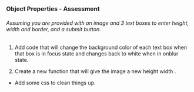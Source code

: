 ### Object Properties - Assessment 

###### Assuming you are provided with an image and 3 text boxes to enter height, width and border, and a submit button. 

1. Add code that will change the background color of each text box when that box is in focus state and changes back to white when in onblur state.

2. Create a new function that will give the image a new height width .

* Add some css to clean things up.